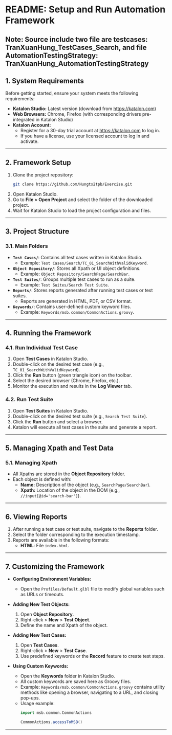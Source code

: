# README: Setup and Run Automation Framework

## Note: Source include two file are testcases: TranXuanHung_TestCases_Search, and file AutomationTestingStrategy: TranXuanHung_AutomationTestingStrategy

## **1. System Requirements**
Before getting started, ensure your system meets the following requirements:

- **Katalon Studio:** Latest version (download from https://katalon.com)
- **Web Browsers:** Chrome, Firefox (with corresponding drivers pre-integrated in Katalon Studio)
- **Katalon Account:**
  - Register for a 30-day trial account at https://katalon.com to log in.
  - If you have a license, use your licensed account to log in and activate.

---

## **2. Framework Setup**

1. Clone the project repository:
   ```bash
   git clone https://github.com/Hungtx2tpb/Exercise.git
   ```
2. Open Katalon Studio.
3. Go to **File > Open Project** and select the folder of the downloaded project.
4. Wait for Katalon Studio to load the project configuration and files.

---

## **3. Project Structure**

### **3.1. Main Folders**
- **`Test Cases/`**: Contains all test cases written in Katalon Studio.
  - Example: `Test Cases/Search/TC_01_SearchWithValidKeyword`.
- **`Object Repository/`**: Stores all Xpath or UI object definitions.
  - Example: `Object Repository/SearchPage/SearchBar`.
- **`Test Suites/`**: Groups multiple test cases to run as a suite.
  - Example: `Test Suites/Search Test Suite`.
- **`Reports/`**: Stores reports generated after running test cases or test suites.
  - Reports are generated in HTML, PDF, or CSV format.
- **`Keywords/`**: Contains user-defined custom keyword files.
  - Example: `Keywords/msb.common/CommonActions.groovy`.

---

## **4. Running the Framework**

### **4.1. Run Individual Test Case**
1. Open **Test Cases** in Katalon Studio.
2. Double-click on the desired test case (e.g., `TC_01_SearchWithValidKeyword`).
3. Click the **Run** button (green triangle icon) on the toolbar.
4. Select the desired browser (Chrome, Firefox, etc.).
5. Monitor the execution and results in the **Log Viewer** tab.

### **4.2. Run Test Suite**
1. Open **Test Suites** in Katalon Studio.
2. Double-click on the desired test suite (e.g., `Search Test Suite`).
3. Click the **Run** button and select a browser.
4. Katalon will execute all test cases in the suite and generate a report.

---

## **5. Managing Xpath and Test Data**

### **5.1. Managing Xpath**
- All Xpaths are stored in the **Object Repository** folder.
- Each object is defined with:
  - **Name:** Description of the object (e.g., `SearchPage/SearchBar`).
  - **Xpath:** Location of the object in the DOM (e.g., `//input[@id='search-bar']`).

---

## **6. Viewing Reports**

1. After running a test case or test suite, navigate to the **Reports** folder.
2. Select the folder corresponding to the execution timestamp.
3. Reports are available in the following formats:
   - **HTML**: File `index.html`.

---

## **7. Customizing the Framework**

- **Configuring Environment Variables:**
  - Open the `Profiles/Default.glbl` file to modify global variables such as URLs or timeouts.

- **Adding New Test Objects:**
  1. Open **Object Repository**.
  2. Right-click > **New** > **Test Object**.
  3. Define the name and Xpath of the object.

- **Adding New Test Cases:**
  1. Open **Test Cases**.
  2. Right-click > **New** > **Test Case**.
  3. Use predefined keywords or the **Record** feature to create test steps.

- **Using Custom Keywords:**
  - Open the **Keywords** folder in Katalon Studio.
  - All custom keywords are saved here as Groovy files.
  - Example: `Keywords/msb.common/CommonActions.groovy` contains utility methods like opening a browser, navigating to a URL, and closing pop-ups.
  - Usage example:
    ```groovy
    import msb.common.CommonActions

    CommonActions.accessToMSB()
    ```
---

